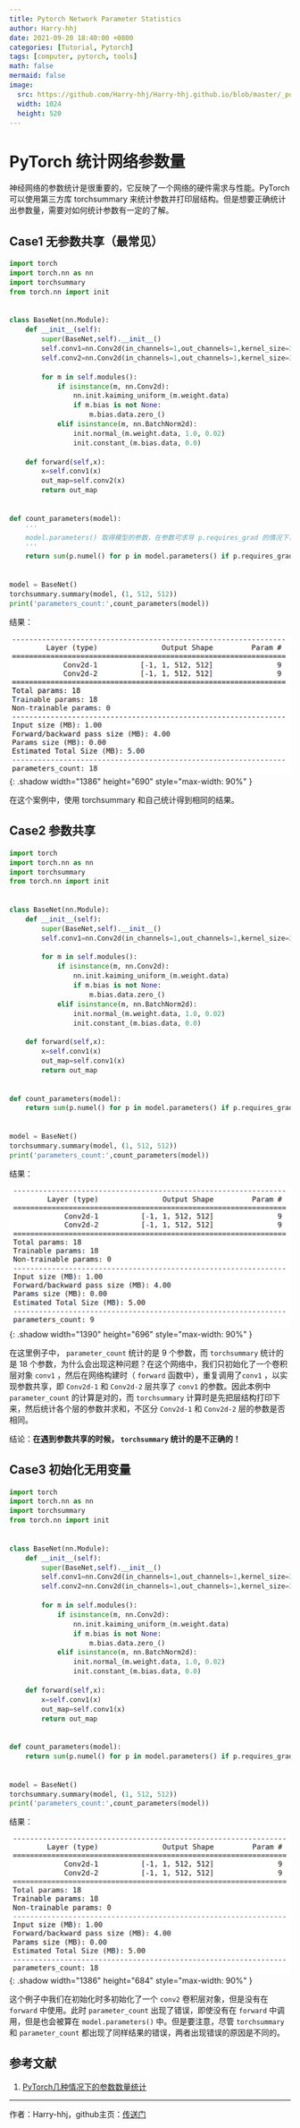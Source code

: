 ```yaml
---
title: Pytorch Network Parameter Statistics
author: Harry-hhj
date: 2021-09-20 18:40:00 +0800
categories: [Tutorial, Pytorch]
tags: [computer, pytorch, tools]
math: false
mermaid: false
image:
  src: https://github.com/Harry-hhj/Harry-hhj.github.io/blob/master/_posts/2021-09-20-Pytorch-Network-Parameter-Statistics.assets/statics.jpg?raw=true
  width: 1024
  height: 520
---
```




# PyTorch 统计网络参数量

神经网络的参数统计是很重要的，它反映了一个网络的硬件需求与性能。PyTorch 可以使用第三方库 torchsummary 来统计参数并打印层结构。但是想要正确统计出参数量，需要对如何统计参数有一定的了解。

## Case1 无参数共享（最常见）

```python
import torch
import torch.nn as nn
import torchsummary
from torch.nn import init


class BaseNet(nn.Module):
    def __init__(self):
        super(BaseNet,self).__init__()
        self.conv1=nn.Conv2d(in_channels=1,out_channels=1,kernel_size=3,stride=1,padding=1,bias=False)
        self.conv2=nn.Conv2d(in_channels=1,out_channels=1,kernel_size=3,stride=1,padding=1,bias=False)

        for m in self.modules():
            if isinstance(m, nn.Conv2d):
                nn.init.kaiming_uniform_(m.weight.data)
                if m.bias is not None:
                    m.bias.data.zero_()
            elif isinstance(m, nn.BatchNorm2d):
                init.normal_(m.weight.data, 1.0, 0.02)
                init.constant_(m.bias.data, 0.0)
    
    def forward(self,x):
        x=self.conv1(x)
        out_map=self.conv2(x)
        return out_map
    

def count_parameters(model):
    '''
    model.parameters() 取得模型的参数，在参数可求导 p.requires_grad 的情况下，使用 numel()统计 numpy 数组里面的元素的个数。
    '''
    return sum(p.numel() for p in model.parameters() if p.requires_grad)


model = BaseNet()
torchsummary.summary(model, (1, 512, 512))
print('parameters_count:',count_parameters(model))
```

结果：

![image-20210920180042475](https://github.com/Harry-hhj/Harry-hhj.github.io/blob/master/_posts/2021-09-20-Pytorch-Network-Parameter-Statistics.assets/image-20210920180042475.png){: .shadow width="1386" height="690" style="max-width: 90%" }

在这个案例中，使用 torchsummary 和自己统计得到相同的结果。



## Case2 参数共享

```python
import torch
import torch.nn as nn
import torchsummary
from torch.nn import init


class BaseNet(nn.Module):
    def __init__(self):
        super(BaseNet,self).__init__()
        self.conv1=nn.Conv2d(in_channels=1,out_channels=1,kernel_size=3,stride=1,padding=1,bias=False)

        for m in self.modules():
            if isinstance(m, nn.Conv2d):
                nn.init.kaiming_uniform_(m.weight.data)
                if m.bias is not None:
                    m.bias.data.zero_()
            elif isinstance(m, nn.BatchNorm2d):
                init.normal_(m.weight.data, 1.0, 0.02)
                init.constant_(m.bias.data, 0.0)
    
    def forward(self,x):
        x=self.conv1(x)
        out_map=self.conv1(x)
        return out_map
    

def count_parameters(model):
    return sum(p.numel() for p in model.parameters() if p.requires_grad)


model = BaseNet()
torchsummary.summary(model, (1, 512, 512))
print('parameters_count:',count_parameters(model))
```

结果：

![image-20210920181012205](https://github.com/Harry-hhj/Harry-hhj.github.io/blob/master/_posts/2021-09-20-Pytorch-Network-Parameter-Statistics.assets/image-20210920181012205.png){: .shadow width="1390" height="696" style="max-width: 90%" }

在这里例子中， `parameter_count` 统计的是 9 个参数，而 `torchsummary` 统计的是 18 个参数，为什么会出现这种问题？在这个网络中，我们只初始化了一个卷积层对象 `conv1` ，然后在网络构建时（ `forward` 函数中），重复调用了`conv1` ，以实现参数共享，即 `Conv2d-1` 和 `Conv2d-2` 层共享了 `conv1` 的参数。因此本例中 `parameter_count` 的计算是对的，而 `torchsummary` 计算时是先把层结构打印下来，然后统计各个层的参数并求和，不区分 `Conv2d-1` 和 `Conv2d-2` 层的参数是否相同。

结论：**在遇到参数共享的时候， `torchsummary` 统计的是不正确的！**



## Case3 初始化无用变量

```python
import torch
import torch.nn as nn
import torchsummary
from torch.nn import init


class BaseNet(nn.Module):
    def __init__(self):
        super(BaseNet,self).__init__()
        self.conv1=nn.Conv2d(in_channels=1,out_channels=1,kernel_size=3,stride=1,padding=1,bias=False)
        self.conv2=nn.Conv2d(in_channels=1,out_channels=1,kernel_size=3,stride=1,padding=1,bias=False)

        for m in self.modules():
            if isinstance(m, nn.Conv2d):
                nn.init.kaiming_uniform_(m.weight.data)
                if m.bias is not None:
                    m.bias.data.zero_()
            elif isinstance(m, nn.BatchNorm2d):
                init.normal_(m.weight.data, 1.0, 0.02)
                init.constant_(m.bias.data, 0.0)
    
    def forward(self,x):
        x=self.conv1(x)
        out_map=self.conv1(x)
        return out_map


def count_parameters(model):
    return sum(p.numel() for p in model.parameters() if p.requires_grad)


model = BaseNet()
torchsummary.summary(model, (1, 512, 512))
print('parameters_count:',count_parameters(model))
```

结果：

![image-20210920181904154](https://github.com/Harry-hhj/Harry-hhj.github.io/blob/master/_posts/2021-09-20-Pytorch-Network-Parameter-Statistics.assets/image-20210920181904154.png){: .shadow width="1386" height="684" style="max-width: 90%" }

这个例子中我们在初始化时多初始化了一个 `conv2` 卷积层对象，但是没有在 `forward` 中使用。此时 `parameter_count` 出现了错误，即使没有在 `forward` 中调用，但是也会被算在 `model.parameters()` 中。但是要注意，尽管 `torchsummary` 和 `parameter_count` 都出现了同样结果的错误，两者出现错误的原因是不同的。





## 参考文献

1.   [PyTorch几种情况下的参数数量统计](https://zhuanlan.zhihu.com/p/64425750)



---

作者：Harry-hhj，github主页：[传送门](https://github.com/Harry-hhj)

